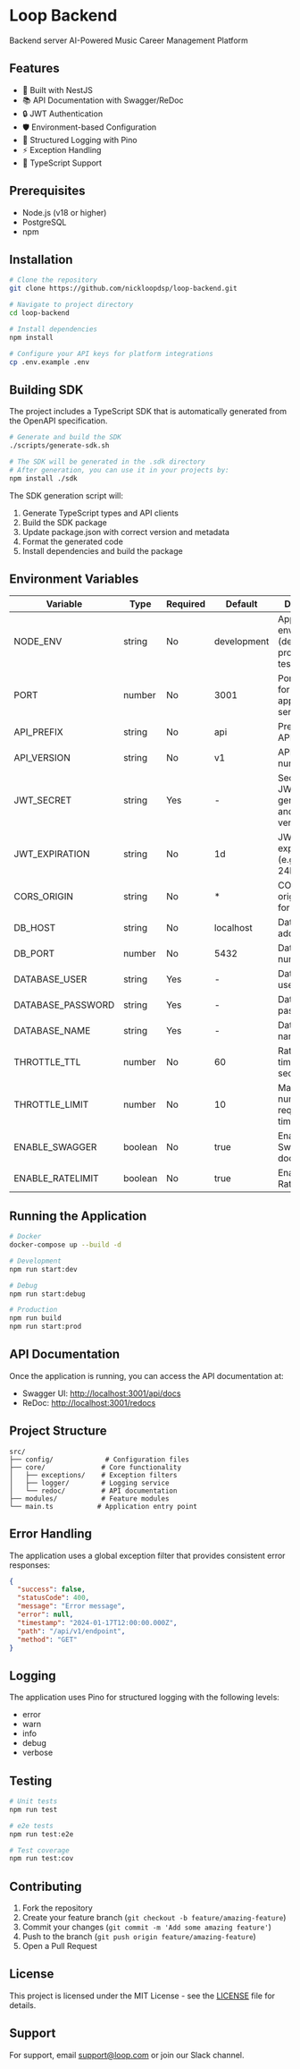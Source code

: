 # Loop Backend

Backend server AI-Powered Music Career Management Platform

## Features

- 🚀 Built with NestJS
- 📚 API Documentation with Swagger/ReDoc
- 🔒 JWT Authentication
- 🛡️ Environment-based Configuration
- 📝 Structured Logging with Pino
- ⚡ Exception Handling
- 🎯 TypeScript Support

## Prerequisites

- Node.js (v18 or higher)
- PostgreSQL
- npm

## Installation

```bash
# Clone the repository
git clone https://github.com/nickloopdsp/loop-backend.git

# Navigate to project directory
cd loop-backend

# Install dependencies
npm install

# Configure your API keys for platform integrations
cp .env.example .env
```

## Building SDK

The project includes a TypeScript SDK that is automatically generated from the OpenAPI specification.

```bash
# Generate and build the SDK
./scripts/generate-sdk.sh

# The SDK will be generated in the .sdk directory
# After generation, you can use it in your projects by:
npm install ./sdk
```

The SDK generation script will:
1. Generate TypeScript types and API clients
2. Build the SDK package
3. Update package.json with correct version and metadata
4. Format the generated code
5. Install dependencies and build the package

## Environment Variables

| Variable | Type | Required | Default | Description |
|----------|------|----------|---------|-------------|
| NODE_ENV | string | No | development | Application environment (development, production, test) |
| PORT | number | No | 3001 | Port number for the application server |
| API_PREFIX | string | No | api | Prefix for all API routes |
| API_VERSION | string | No | v1 | API version number |
| JWT_SECRET | string | Yes | - | Secret key for JWT token generation and verification |
| JWT_EXPIRATION | string | No | 1d | JWT token expiration time (e.g., 1d, 7d, 24h) |
| CORS_ORIGIN | string | No | * | CORS allowed origins (use * for all origins) |
| DB_HOST | string | No | localhost | Database host address |
| DB_PORT | number | No | 5432 | Database port number |
| DATABASE_USER | string | Yes | - | Database username |
| DATABASE_PASSWORD | string | Yes | - | Database password |
| DATABASE_NAME | string | Yes | - | Database name |
| THROTTLE_TTL | number | No | 60 | Rate limiter time window in seconds |
| THROTTLE_LIMIT | number | No | 10 | Maximum number of requests per time window |
| ENABLE_SWAGGER | boolean | No | true | Enable/disable Swagger API documentation |
| ENABLE_RATELIMIT | boolean | No | true | Enable/disable Rate Limit |

## Running the Application

```bash
# Docker
docker-compose up --build -d

# Development
npm run start:dev

# Debug
npm run start:debug

# Production
npm run build
npm run start:prod
```

## API Documentation

Once the application is running, you can access the API documentation at:

- Swagger UI: [http://localhost:3001/api/docs](http://localhost:3001/api/docs)
- ReDoc: [http://localhost:3001/redocs](http://localhost:3001/redocs)

## Project Structure

```
src/
├── config/             # Configuration files
├── core/              # Core functionality
│   ├── exceptions/    # Exception filters
│   ├── logger/        # Logging service
│   └── redoc/         # API documentation
├── modules/           # Feature modules
└── main.ts           # Application entry point
```

## Error Handling

The application uses a global exception filter that provides consistent error responses:

```json
{
  "success": false,
  "statusCode": 400,
  "message": "Error message",
  "error": null,
  "timestamp": "2024-01-17T12:00:00.000Z",
  "path": "/api/v1/endpoint",
  "method": "GET"
}
```

## Logging

The application uses Pino for structured logging with the following levels:
- error
- warn
- info
- debug
- verbose

## Testing

```bash
# Unit tests
npm run test

# e2e tests
npm run test:e2e

# Test coverage
npm run test:cov
```

## Contributing

1. Fork the repository
2. Create your feature branch (`git checkout -b feature/amazing-feature`)
3. Commit your changes (`git commit -m 'Add some amazing feature'`)
4. Push to the branch (`git push origin feature/amazing-feature`)
5. Open a Pull Request

## License

This project is licensed under the MIT License - see the [LICENSE](LICENSE) file for details.

## Support

For support, email support@loop.com or join our Slack channel.

